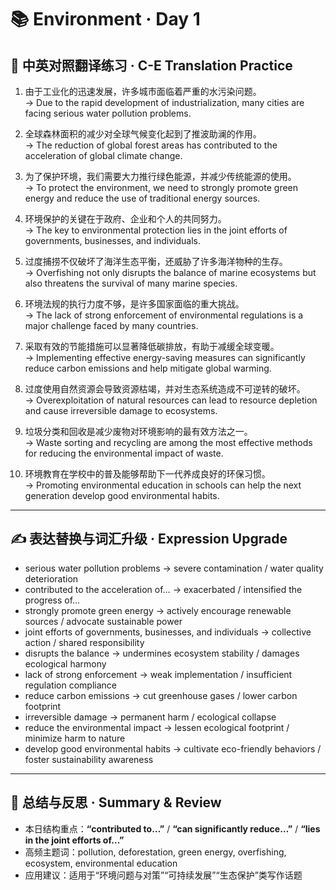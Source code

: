 # 📚 Environment · Day 1

## 📖 中英对照翻译练习 · C-E Translation Practice

1. 由于工业化的迅速发展，许多城市面临着严重的水污染问题。  
   → Due to the rapid development of industrialization, many cities are facing serious water pollution problems.

2. 全球森林面积的减少对全球气候变化起到了推波助澜的作用。  
   → The reduction of global forest areas has contributed to the acceleration of global climate change.

3. 为了保护环境，我们需要大力推行绿色能源，并减少传统能源的使用。  
   → To protect the environment, we need to strongly promote green energy and reduce the use of traditional energy sources.

4. 环境保护的关键在于政府、企业和个人的共同努力。  
   → The key to environmental protection lies in the joint efforts of governments, businesses, and individuals.

5. 过度捕捞不仅破坏了海洋生态平衡，还威胁了许多海洋物种的生存。  
   → Overfishing not only disrupts the balance of marine ecosystems but also threatens the survival of many marine species.

6. 环境法规的执行力度不够，是许多国家面临的重大挑战。  
   → The lack of strong enforcement of environmental regulations is a major challenge faced by many countries.

7. 采取有效的节能措施可以显著降低碳排放，有助于减缓全球变暖。  
   → Implementing effective energy-saving measures can significantly reduce carbon emissions and help mitigate global warming.

8. 过度使用自然资源会导致资源枯竭，并对生态系统造成不可逆转的破坏。  
   → Overexploitation of natural resources can lead to resource depletion and cause irreversible damage to ecosystems.

9. 垃圾分类和回收是减少废物对环境影响的最有效方法之一。  
   → Waste sorting and recycling are among the most effective methods for reducing the environmental impact of waste.

10. 环境教育在学校中的普及能够帮助下一代养成良好的环保习惯。  
    → Promoting environmental education in schools can help the next generation develop good environmental habits.

---

## ✍️ 表达替换与词汇升级 · Expression Upgrade

- serious water pollution problems → severe contamination / water quality deterioration  
- contributed to the acceleration of… → exacerbated / intensified the progress of…  
- strongly promote green energy → actively encourage renewable sources / advocate sustainable power  
- joint efforts of governments, businesses, and individuals → collective action / shared responsibility  
- disrupts the balance → undermines ecosystem stability / damages ecological harmony  
- lack of strong enforcement → weak implementation / insufficient regulation compliance  
- reduce carbon emissions → cut greenhouse gases / lower carbon footprint  
- irreversible damage → permanent harm / ecological collapse  
- reduce the environmental impact → lessen ecological footprint / minimize harm to nature  
- develop good environmental habits → cultivate eco-friendly behaviors / foster sustainability awareness

---

## 🧠 总结与反思 · Summary & Review

- 本日结构重点：**“contributed to…”** / **“can significantly reduce…”** / **“lies in the joint efforts of…”**  
- 高频主题词：pollution, deforestation, green energy, overfishing, ecosystem, environmental education  
- 应用建议：适用于“环境问题与对策”“可持续发展”“生态保护”类写作话题
